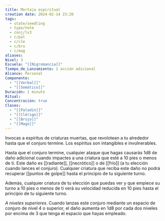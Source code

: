 ```yaml
---
title: Mortaja espiritual
creation date: 2024-02-14 23:20
tags:
  - state/seedling
  - type/note
  - conj/lv3
  - c/pal
  - c/cle
  - c/bru
  - c/mag
aliases: 
Nivel: 3
Escuela: "[[Nigromancia]]"
Tiempo_de_Lanzamiento: 1 acción adicional
Alcance: Personal
Componente:
  - "[[Verbal]]"
  - "[[Somático]]"
Duración: 1 minuto
Ritual: 
Concentración: true
Clases:
  - "[[Paladín]]"
  - "[[Clérigo]]"
  - "[[Brujo]]"
  - "[[Mago]]"
---
```

Invocas a espíritus de criaturas muertas, que revolotean a tu alrededor hasta que el conjuro termine. Los espíritus son intangibles e invulnerables.

Hasta que el conjuro termine, cualquier ataque que hagas causarás 1d8 de daño adicional cuando
impactes a una criatura que esté a 10 pies o menos de ti. Este daño es [[radiante]], [[necrótico]] o de [[frío]] (a tu elección cuando lances el conjuro). Cualquier criatura que reciba este daño no podrá recuperar [[puntos de golpe]] hasta el principio de tu siguiente turno.

Además, cualquier criatura de tu elección que puedas ver y que empiece su turno a 10 pies o menos de ti verá su velocidad reducida en 10 pies hasta el principio de tu siguiente turno.

*A niveles superiores*. Cuando lanzas este conjuro mediante un espacio de conjuro de nivel 4 o
superior, el daño aumenta en 1d8 por cada dos niveles por encima de 3 que tenga el espacio que
hayas empleado.
